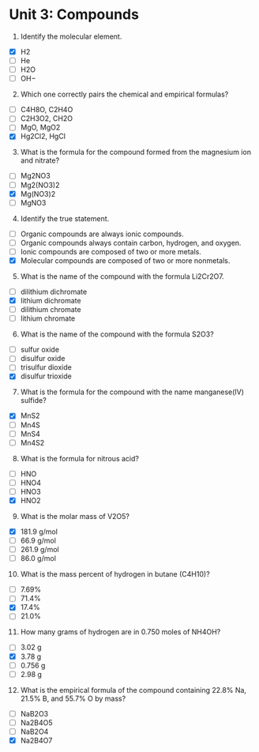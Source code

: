 # Unit 3: Compounds

1. Identify the molecular element.

- [x] H2
- [ ] He
- [ ] H2O
- [ ] OH−

2. Which one correctly pairs the chemical and empirical formulas?

- [ ] C4H8O, C2H4O
- [ ] C2H3O2, CH2O
- [ ] MgO, MgO2
- [x] Hg2Cl2, HgCl

3. What is the formula for the compound formed from the magnesium ion and nitrate?

- [ ] Mg2NO3
- [ ] Mg2(NO3)2
- [x] Mg(NO3)2
- [ ] MgNO3

4. Identify the true statement.

- [ ] Organic compounds are always ionic compounds.
- [ ] Organic compounds always contain carbon, hydrogen, and oxygen.
- [ ] Ionic compounds are composed of two or more metals.
- [x] Molecular compounds are composed of two or more nonmetals.

5. What is the name of the compound with the formula Li2Cr2O7.

- [ ] dilithium dichromate
- [x] lithium dichromate
- [ ] dilithium chromate
- [ ] lithium chromate

6. What is the name of the compound with the formula S2O3?

- [ ] sulfur oxide
- [ ] disulfur oxide
- [ ] trisulfur dioxide
- [x] disulfur trioxide

7. What is the formula for the compound with the name manganese(IV) sulfide?

- [x] MnS2
- [ ] Mn4S
- [ ] MnS4
- [ ] Mn4S2

8. What is the formula for nitrous acid?

- [ ] HNO
- [ ] HNO4
- [ ] HNO3
- [x] HNO2

9. What is the molar mass of V2O5?

- [x] 181.9 g/mol 
- [ ] 66.9 g/mol
- [ ] 261.9 g/mol
- [ ] 86.0 g/mol

10. What is the mass percent of hydrogen in butane (C4H10)?

- [ ] 7.69%
- [ ] 71.4%
- [x] 17.4%
- [ ] 21.0%

11. How many grams of hydrogen are in 0.750 moles of NH4OH?

- [ ] 3.02 g
- [x] 3.78 g
- [ ] 0.756 g
- [ ] 2.98 g

12. What is the empirical formula of the compound containing 22.8% Na, 21.5% B, and 55.7% O by mass?

- [ ] NaB2O3
- [ ] Na2B4O5
- [ ] NaB2O4
- [x] Na2B4O7

